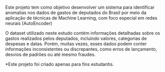 Este projeto tem como objetivo desenvolver um sistema para identificar anomalias nos dados de gastos de deputados do Brasil por meio da aplicação de técnicas de Machine Learning, com foco especial em redes neurais (AutoEncoder)

O dataset utilizado neste estudo contém informações detalhadas sobre os gastos realizados pelos deputados, incluindo valores, categorias de despesas e datas. Porém, muitas vezes, esses dados podem conter informações inconsistentes ou discrepantes, como erros de lançamento, desvios de padrões ou até mesmo fraudes.

*Este projeto foi criado apenas para fins estudantis.


